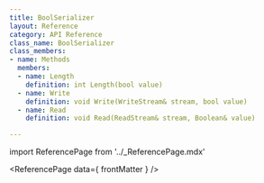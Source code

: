 ```yaml
---
title: BoolSerializer
layout: Reference
category: API Reference
class_name: BoolSerializer
class_members:
- name: Methods
  members:
  - name: Length
    definition: int Length(bool value)
  - name: Write
    definition: void Write(WriteStream& stream, bool value)
  - name: Read
    definition: void Read(ReadStream& stream, Boolean& value)

---
```

import ReferencePage from '../_ReferencePage.mdx'

<ReferencePage data={ frontMatter } />
